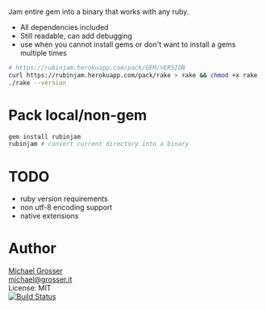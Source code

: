 Jam entire gem into a binary that works with any ruby.

 - All dependencies included
 - Still readable, can add debugging
 - use when you cannot install gems or don't want to install a gems multiple times

```Bash
# https://rubinjam.herokuapp.com/pack/GEM/VERSION
curl https://rubinjam.herokuapp.com/pack/rake > rake && chmod +x rake
./rake --version
```

Pack local/non-gem
============

```Bash
gem install rubinjam
rubinjam # convert current directory into a binary
```

TODO
====
 - ruby version requirements
 - non utf-8 encoding support
 - native extensions

Author
======
[Michael Grosser](http://grosser.it)<br/>
michael@grosser.it<br/>
License: MIT<br/>
[![Build Status](https://travis-ci.org/grosser/rubinjam.png)](https://travis-ci.org/grosser/rubinjam)
